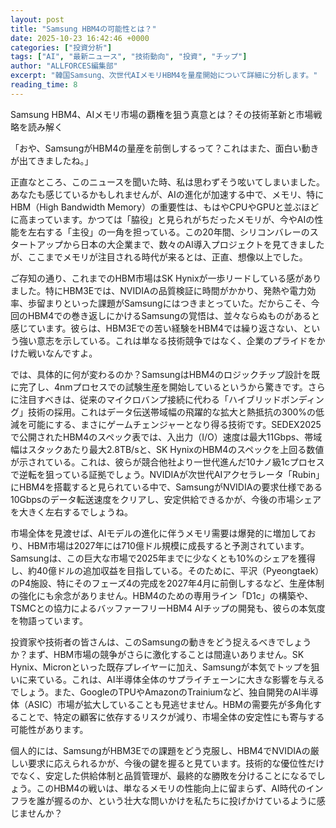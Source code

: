 ```yaml
---
layout: post
title: "Samsung HBM4の可能性とは？"
date: 2025-10-23 16:42:46 +0000
categories: ["投資分析"]
tags: ["AI", "最新ニュース", "技術動向", "投資", "チップ"]
author: "ALLFORCES編集部"
excerpt: "韓国Samsung、次世代AIメモリHBM4を量産開始について詳細に分析します。"
reading_time: 8
---
```


Samsung HBM4、AIメモリ市場の覇権を狙う真意とは？その技術革新と市場戦略を読み解く

「おや、SamsungがHBM4の量産を前倒しするって？これはまた、面白い動きが出てきましたね。」

正直なところ、このニュースを聞いた時、私は思わずそう呟いてしまいました。あなたも感じているかもしれませんが、AIの進化が加速する中で、メモリ、特にHBM（High Bandwidth Memory）の重要性は、もはやCPUやGPUと並ぶほどに高まっています。かつては「脇役」と見られがちだったメモリが、今やAIの性能を左右する「主役」の一角を担っている。この20年間、シリコンバレーのスタートアップから日本の大企業まで、数々のAI導入プロジェクトを見てきましたが、ここまでメモリが注目される時代が来るとは、正直、想像以上でした。

ご存知の通り、これまでのHBM市場はSK Hynixが一歩リードしている感がありました。特にHBM3Eでは、NVIDIAの品質検証に時間がかかり、発熱や電力効率、歩留まりといった課題がSamsungにはつきまとっていた。だからこそ、今回のHBM4での巻き返しにかけるSamsungの覚悟は、並々ならぬものがあると感じています。彼らは、HBM3Eでの苦い経験をHBM4では繰り返さない、という強い意志を示している。これは単なる技術競争ではなく、企業のプライドをかけた戦いなんですよ。

では、具体的に何が変わるのか？SamsungはHBM4のロジックチップ設計を既に完了し、4nmプロセスでの試験生産を開始しているというから驚きです。さらに注目すべきは、従来のマイクロバンプ接続に代わる「ハイブリッドボンディング」技術の採用。これはデータ伝送帯域幅の飛躍的な拡大と熱抵抗の300%の低減を可能にする、まさにゲームチェンジャーとなり得る技術です。SEDEX2025で公開されたHBM4のスペック表では、入出力（I/O）速度は最大11Gbps、帯域幅はスタックあたり最大2.8TB/sと、SK HynixのHBM4のスペックを上回る数値が示されている。これは、彼らが競合他社より一世代進んだ10ナノ級1cプロセスで逆転を狙っている証拠でしょう。NVIDIAが次世代AIアクセラレータ「Rubin」にHBM4を搭載すると見られている中で、SamsungがNVIDIAの要求仕様である10Gbpsのデータ転送速度をクリアし、安定供給できるかが、今後の市場シェアを大きく左右するでしょうね。

市場全体を見渡せば、AIモデルの進化に伴うメモリ需要は爆発的に増加しており、HBM市場は2027年には710億ドル規模に成長すると予測されています。Samsungは、この巨大な市場で2025年までに少なくとも10%のシェアを獲得し、約40億ドルの追加収益を目指している。そのために、平沢（Pyeongtaek）のP4施設、特にそのフェーズ4の完成を2027年4月に前倒しするなど、生産体制の強化にも余念がありません。HBM4のための専用ライン「D1c」の構築や、TSMCとの協力によるバッファーフリーHBM4 AIチップの開発も、彼らの本気度を物語っています。

投資家や技術者の皆さんは、このSamsungの動きをどう捉えるべきでしょうか？まず、HBM市場の競争がさらに激化することは間違いありません。SK Hynix、Micronといった既存プレイヤーに加え、Samsungが本気でトップを狙いに来ている。これは、AI半導体全体のサプライチェーンに大きな影響を与えるでしょう。また、GoogleのTPUやAmazonのTrainiumなど、独自開発のAI半導体（ASIC）市場が拡大していることも見逃せません。HBMの需要先が多角化することで、特定の顧客に依存するリスクが減り、市場全体の安定性にも寄与する可能性があります。

個人的には、SamsungがHBM3Eでの課題をどう克服し、HBM4でNVIDIAの厳しい要求に応えられるかが、今後の鍵を握ると見ています。技術的な優位性だけでなく、安定した供給体制と品質管理が、最終的な勝敗を分けることになるでしょう。このHBM4の戦いは、単なるメモリの性能向上に留まらず、AI時代のインフラを誰が握るのか、という壮大な問いかけを私たちに投げかけているように感じませんか？

